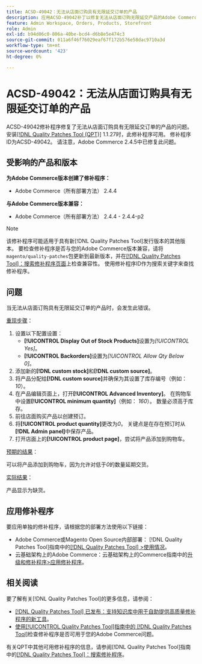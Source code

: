 ```yaml
---
title: ACSD-49042：无法从店面订购具有无限延交订单的产品
description: 应用ACSD-49042补丁以修复无法从店面订购无限延交产品的Adobe Commerce问题。
feature: Admin Workspace, Orders, Products, Storefront
role: Admin
exl-id: b94d06c0-806a-40be-bcd4-d6b8e5e474c3
source-git-commit: 011a6f46f76029eaf67f172b576e58dac9710a3d
workflow-type: tm+mt
source-wordcount: '423'
ht-degree: 0%

---
```


# ACSD-49042：无法从店面订购具有无限延交订单的产品

ACSD-49042修补程序修复了无法从店面订购具有无限延交订单的产品的问题。 安装[[!DNL Quality Patches Tool (QPT)]](https://experienceleague.adobe.com/zh-hans/docs/commerce-operations/tools/quality-patches-tool/quality-patches-tool-to-self-serve-quality-patches) 1.1.27时，此修补程序可用。 修补程序ID为ACSD-49042。 请注意，Adobe Commerce 2.4.5中已修复此问题。

## 受影响的产品和版本

**为Adobe Commerce版本创建了修补程序：**

* Adobe Commerce（所有部署方法） 2.4.4

**与Adobe Commerce版本兼容：**

* Adobe Commerce（所有部署方法） 2.4.4 - 2.4.4-p2

>[!NOTE]
>
>该修补程序可能适用于具有新[!DNL Quality Patches Tool]发行版本的其他版本。 要检查修补程序是否与您的Adobe Commerce版本兼容，请将`magento/quality-patches`包更新到最新版本，并在[[!DNL Quality Patches Tool]：搜索修补程序页面](https://experienceleague.adobe.com/tools/commerce-quality-patches/index.html?lang=zh-Hans)上检查兼容性。 使用修补程序ID作为搜索关键字来查找修补程序。

## 问题

当无法从店面订购具有无限延交订单的产品时，会发生此错误。

<u>重现步骤</u>：

1. 设置以下配置设置：
   * **[!UICONTROL Display Out of Stock Products]**&#x200B;设置为&#x200B;*[!UICONTROL Yes]*。
   * **[!UICONTROL Backorders]**&#x200B;设置为&#x200B;*[!UICONTROL Allow Qty Below 0]*。
1. 添加新的&#x200B;**[!DNL custom stock]**&#x200B;和&#x200B;**[!DNL custom source]**。
1. 将产品分配给&#x200B;**[!DNL custom source]**&#x200B;并确保为其设置了库存编号（例如： *10*）。
1. 在产品编辑页面上，打开&#x200B;**[!UICONTROL Advanced Inventory]**。 在购物车中设置&#x200B;**[!UICONTROL minimum quantity]**（例如： *160*）。 数量必须高于库存。
1. 前往店面购买产品以创建预订。
1. 将&#x200B;**[!UICONTROL product quantity]**&#x200B;更改为&#x200B;*0*。 关键点是在存在预订时从&#x200B;**[!DNL Admin panel]**&#x200B;中保存产品。
1. 打开店面上的&#x200B;**[!UICONTROL product page]**，尝试将产品添加到购物车。

<u>预期的结果</u>：

可以将产品添加到购物车，因为允许对低于&#x200B;*0*&#x200B;的数量延期交货。

<u>实际结果</u>：

产品显示为缺货。

## 应用修补程序

要应用单独的修补程序，请根据您的部署方法使用以下链接：

* Adobe Commerce或Magento Open Source内部部署： [!DNL Quality Patches Tool]指南中的[[!DNL Quality Patches Tool] >使用情况](/help/tools/quality-patches-tool/usage.md)。
* 云基础架构上的Adobe Commerce：云基础架构上的Commerce指南中的[升级和修补程序>应用修补程序](https://experienceleague.adobe.com/docs/commerce-cloud-service/user-guide/develop/upgrade/apply-patches.html?lang=zh-Hans)。

## 相关阅读

要了解有关[!DNL Quality Patches Tool]的更多信息，请参阅：

* [[!DNL Quality Patches Tool] 已发布：支持知识库中用于自助提供高质量修补程序的新工具](https://experienceleague.adobe.com/zh-hans/docs/commerce-operations/tools/quality-patches-tool/quality-patches-tool-to-self-serve-quality-patches)。
* [使用[!UICONTROL Quality Patches Tool]指南中的 [!DNL Quality Patches Tool]](/help/tools/quality-patches-tool/patches-available-in-qpt/check-patch-for-magento-issue-with-magento-quality-patches.md)检查修补程序是否可用于您的Adobe Commerce问题。


有关QPT中其他可用修补程序的信息，请参阅[!DNL Quality Patches Tool]指南中的[[!DNL Quality Patches Tool]：搜索修补程序](https://experienceleague.adobe.com/tools/commerce-quality-patches/index.html?lang=zh-Hans)。
